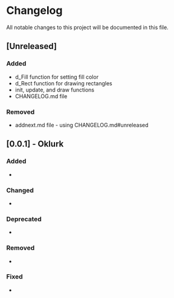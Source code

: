 # Changelog
All notable changes to this project will be documented in this file.

## [Unreleased]
### Added
- d_Fill function for setting fill color
- d_Rect function for drawing rectangles
- init, update, and draw functions
- CHANGELOG.md file

### Removed
- addnext.md file - using CHANGELOG.md#unreleased
## [0.0.1] - Oklurk
### Added
- 

### Changed
- 

### Deprecated
- 

### Removed
- 

### Fixed
- 
